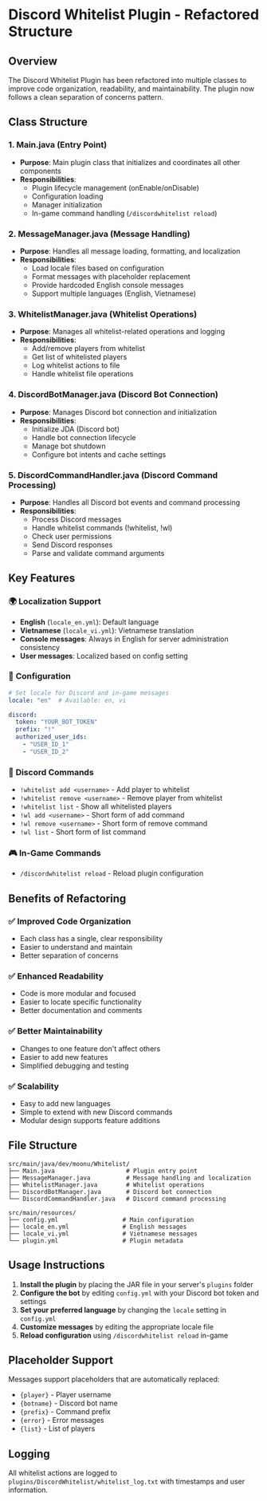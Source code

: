 # Discord Whitelist Plugin - Refactored Structure

## Overview
The Discord Whitelist Plugin has been refactored into multiple classes to improve code organization, readability, and maintainability. The plugin now follows a clean separation of concerns pattern.

## Class Structure

### 1. **Main.java** (Entry Point)
- **Purpose**: Main plugin class that initializes and coordinates all other components
- **Responsibilities**:
  - Plugin lifecycle management (onEnable/onDisable)
  - Configuration loading
  - Manager initialization
  - In-game command handling (`/discordwhitelist reload`)

### 2. **MessageManager.java** (Message Handling)
- **Purpose**: Handles all message loading, formatting, and localization
- **Responsibilities**:
  - Load locale files based on configuration
  - Format messages with placeholder replacement
  - Provide hardcoded English console messages
  - Support multiple languages (English, Vietnamese)

### 3. **WhitelistManager.java** (Whitelist Operations)
- **Purpose**: Manages all whitelist-related operations and logging
- **Responsibilities**:
  - Add/remove players from whitelist
  - Get list of whitelisted players
  - Log whitelist actions to file
  - Handle whitelist file operations

### 4. **DiscordBotManager.java** (Discord Bot Connection)
- **Purpose**: Manages Discord bot connection and initialization
- **Responsibilities**:
  - Initialize JDA (Discord bot)
  - Handle bot connection lifecycle
  - Manage bot shutdown
  - Configure bot intents and cache settings

### 5. **DiscordCommandHandler.java** (Discord Command Processing)
- **Purpose**: Handles all Discord bot events and command processing
- **Responsibilities**:
  - Process Discord messages
  - Handle whitelist commands (!whitelist, !wl)
  - Check user permissions
  - Send Discord responses
  - Parse and validate command arguments

## Key Features

### 🌍 **Localization Support**
- **English** (`locale_en.yml`): Default language
- **Vietnamese** (`locale_vi.yml`): Vietnamese translation
- **Console messages**: Always in English for server administration consistency
- **User messages**: Localized based on config setting

### 🔧 **Configuration**
```yaml
# Set locale for Discord and in-game messages
locale: "en"  # Available: en, vi

discord:
  token: "YOUR_BOT_TOKEN"
  prefix: "!"
  authorized_user_ids:
    - "USER_ID_1"
    - "USER_ID_2"
```

### 📝 **Discord Commands**
- `!whitelist add <username>` - Add player to whitelist
- `!whitelist remove <username>` - Remove player from whitelist
- `!whitelist list` - Show all whitelisted players
- `!wl add <username>` - Short form of add command
- `!wl remove <username>` - Short form of remove command
- `!wl list` - Short form of list command

### 🎮 **In-Game Commands**
- `/discordwhitelist reload` - Reload plugin configuration

## Benefits of Refactoring

### ✅ **Improved Code Organization**
- Each class has a single, clear responsibility
- Easier to understand and maintain
- Better separation of concerns

### ✅ **Enhanced Readability**
- Code is more modular and focused
- Easier to locate specific functionality
- Better documentation and comments

### ✅ **Better Maintainability**
- Changes to one feature don't affect others
- Easier to add new features
- Simplified debugging and testing

### ✅ **Scalability**
- Easy to add new languages
- Simple to extend with new Discord commands
- Modular design supports feature additions

## File Structure
```
src/main/java/dev/moonu/Whitelist/
├── Main.java                    # Plugin entry point
├── MessageManager.java          # Message handling and localization
├── WhitelistManager.java        # Whitelist operations
├── DiscordBotManager.java       # Discord bot connection
└── DiscordCommandHandler.java   # Discord command processing

src/main/resources/
├── config.yml                  # Main configuration
├── locale_en.yml               # English messages
├── locale_vi.yml               # Vietnamese messages
└── plugin.yml                  # Plugin metadata
```

## Usage Instructions

1. **Install the plugin** by placing the JAR file in your server's `plugins` folder
2. **Configure the bot** by editing `config.yml` with your Discord bot token and settings
3. **Set your preferred language** by changing the `locale` setting in `config.yml`
4. **Customize messages** by editing the appropriate locale file
5. **Reload configuration** using `/discordwhitelist reload` in-game

## Placeholder Support
Messages support placeholders that are automatically replaced:
- `{player}` - Player username
- `{botname}` - Discord bot name
- `{prefix}` - Command prefix
- `{error}` - Error messages
- `{list}` - List of players

## Logging
All whitelist actions are logged to `plugins/DiscordWhitelist/whitelist_log.txt` with timestamps and user information.
